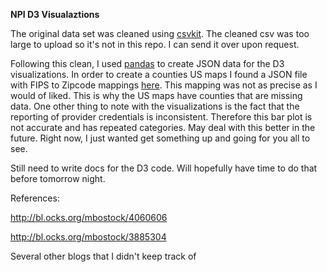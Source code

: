 **NPI D3 Visualaztions**

The original data set was cleaned using [csvkit](https://csvkit.readthedocs.org/en/0.9.1/). The cleaned csv was too large to upload so it's not in this repo. I can send it over upon request.

Following this clean, I used [pandas](http://pandas.pydata.org/) to create JSON data for the D3 visualizations. In order to create a 
counties US maps I found a JSON file with FIPS to Zipcode mappings [here](http://mavericklee.com/assets/data/FIPS_to_ZIPS.json). This mapping
was not as precise as I would of liked. This is why the US maps have counties that are missing data. One other thing to note with the visualizations is
the fact that the reporting of provider credentials is inconsistent. Therefore this bar plot is not accurate and has repeated categories.
May deal with this better in the future. Right now, I just wanted get something up and going for you all to see. 

Still need to write docs for the D3 code. Will hopefully have time to do that before tomorrow night.

References:

http://bl.ocks.org/mbostock/4060606

http://bl.ocks.org/mbostock/3885304

Several other blogs that I didn't keep track of


